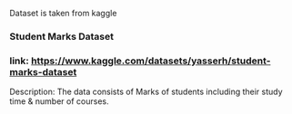 Dataset is taken from kaggle
### Student Marks Dataset
### link: https://www.kaggle.com/datasets/yasserh/student-marks-dataset
Description:
The data consists of Marks of students including their study time & number of courses.
